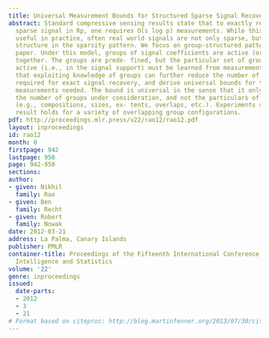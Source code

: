 ```yaml
---
title: Universal Measurement Bounds for Structured Sparse Signal Recovery
abstract: Standard compressive sensing results state that to exactly recover an s
  sparse signal in Rp, one requires O(s log p) measurements. While this bound is extremely
  useful in practice, often real world signals are not only sparse, but also exhibit
  structure in the sparsity pattern. We focus on group-structured patterns in this
  paper. Under this model, groups of signal coefficients are active (or inactive)
  together. The groups are prede- fined, but the particular set of groups that are
  active (i.e., in the signal support) must be learned from measurements. We show
  that exploiting knowledge of groups can further reduce the number of measurements
  required for exact signal recovery, and derive universal bounds for the number of
  measurements needed. The bound is universal in the sense that it only depends on
  the number of groups under consideration, and not the particulars of the groups
  (e.g., compositions, sizes, ex- tents, overlaps, etc.). Experiments show that our
  result holds for a variety of overlapping group configurations.
pdf: http://proceedings.mlr.press/v22/rao12/rao12.pdf
layout: inproceedings
id: rao12
month: 0
firstpage: 942
lastpage: 950
page: 942-950
sections: 
author:
- given: Nikhil
  family: Rao
- given: Ben
  family: Recht
- given: Robert
  family: Nowak
date: 2012-03-21
address: La Palma, Canary Islands
publisher: PMLR
container-title: Proceedings of the Fifteenth International Conference on Artificial
  Intelligence and Statistics
volume: '22'
genre: inproceedings
issued:
  date-parts:
  - 2012
  - 3
  - 21
# Format based on citeproc: http://blog.martinfenner.org/2013/07/30/citeproc-yaml-for-bibliographies/
---
```


